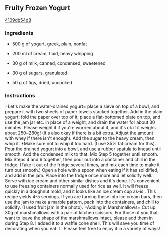 ## Fruity Frozen Yogurt

[4109db54d8](https://cookpad.com/us/recipes/168346-fruity-frozen-yogurt)

### Ingredients

 - 500 g of yogurt, greek, plain, nonfat

 - 200 ml of cream, fluid, heavy whipping

 - 30 g of milk, canned, condensed, sweetened

 - 30 g of sugars, granulated

 - 50 g of figs, dried, uncooked

### Instructions

=Let's make the water-drained yogurt= place a sieve on top of a bowl, and prepare it with two sheets of paper towels stacked together. Add in the plain yogurt; fold the paper over top of it, place a flat-bottomed plate on top, and use the jam jar etc. in place of a weight, and drain the water for about 30 minutes. Please weight it if you're worried about it, and it's ok if it weighs about 250~280g! (It's also okay if there is a bit extra. Adjust the amount with whey if there isn't enough). Add the sugar to the heavy cream, then whip it. *Make sure not to whip it too hard. (I use 35% fat cream for this). Pour the drained yogurt into a bowl, and use a rubber spatula to knead until smooth. Add the condensed milk to that. Mix Step 5 together until smooth. Mix Steps 4 and 6 together, then pour out into a container and chill in the fridge. (Take it out of the fridge several times, and mix each time to make it turn out smooth.) Open a hole with a spoon when eating if it has solidified, and add in the jam. Place into the fridge once more and let solidify well. Serve with ice cream and other similar dishes and it's done. It's convenient to use freezing containers normally used for rice as well. It will freeze quickly in a doughnut mold, and it looks like an ice cream cup as-is . This recipe yields 4-5 servings. If you are turning these into ice cream bars, then use the jam to make a marble pattern, pack into the containers, and chill to solidify. (I used fruit jam in the photo). =Adding in Marshmallows= Cut up 30g of marshmallows with a pair of kitchen scissors. For those of you that want to leave the shape of the marshmallows intact, please add them in during Step 8. I added it to a waffle cone shell. This will save you time of decorating when you eat it . Please feel free to enjoy it in a variety of ways!